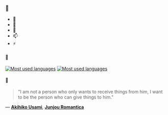 ### 👋

- 🔭
- 🌱
- 💬
- 📫
- ⚡

#### 🧏

[![Most used languages](https://github-readme-stats-aynah.vercel.app/api/top-langs/?username=aynh&theme=solarized-dark&langs_count=6&layout=compact&hide_title=true)](https://github.com/anuraghazra/github-readme-stats#gh-dark-mode-only)
[![Most used languages](https://github-readme-stats-aynah.vercel.app/api/top-langs/?username=aynh&theme=solarized-light&langs_count=6&layout=compact&hide_title=true)](https://github.com/anuraghazra/github-readme-stats#gh-light-mode-only)

#### 💬

> "I am not a person who only wants to receive things from him, I want to be the person who can give things to him."

&mdash; [**Akihiko Usami**](https://myanimelist.net/character.php?q=Akihiko%20Usami&cat=character), [**Junjou Romantica**](https://myanimelist.net/search/all?q=Junjou%20Romantica&cat=all)
